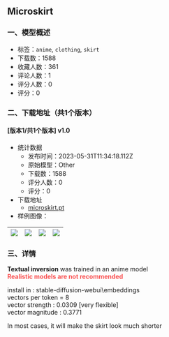 ## Microskirt
### 一、模型概述

- 标签：`anime`, `clothing`, `skirt`
- 下载数：1588
- 收藏人数：361
- 评论人数：1
- 评分人数：0
- 评分：0

### 二、下载地址（共1个版本）

#### [版本1/共1个版本] v1.0

- 统计数据
  - 发布时间：2023-05-31T11:34:18.112Z
  - 原始模型：Other
  - 下载数：1588
  - 评分人数：0
  - 评分：0
- 下载地址
  - [microskirt.pt](https://civitai.com/api/download/models/86192)
- 样例图像：

| <img src="https://image.civitai.com/xG1nkqKTMzGDvpLrqFT7WA/b25f4927-690a-46c2-9d87-edde1cb7e733/width=450/979954.jpeg" /> | <img src="https://image.civitai.com/xG1nkqKTMzGDvpLrqFT7WA/12715c38-6260-47e1-baf6-5b869061ab9e/width=450/979955.jpeg" /> | <img src="https://image.civitai.com/xG1nkqKTMzGDvpLrqFT7WA/a9625416-640e-4b9a-8932-ad0be2926aa1/width=450/979956.jpeg" /> | <img src="https://image.civitai.com/xG1nkqKTMzGDvpLrqFT7WA/58851804-9b70-4bcd-afce-6708b2cbbf41/width=450/980093.jpeg" /> |
| ---- | ---- | ---- | ---- |


### 三、详情
<p><strong>Textual inversion</strong><span style="color:rgb(250, 82, 82)"> </span>was trained in an anime model<br /><strong><span style="color:rgb(250, 82, 82)">Realistic models are not recommended</span></strong></p><p>install in : stable-diffusion-webui\embeddings<br />vectors per token = 8 <br />vector strength : 0.0309 [very flexible]<br />vector magnitude : 0.3771</p><p>In most cases, it will make the skirt look much shorter</p>